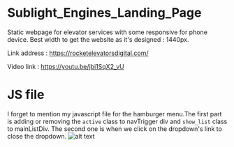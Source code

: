 # Sublight_Engines_Landing_Page

Static webpage for elevator services with some responsive for phone device.
Best width to get the website as it's designed : 1440px.

Link address : https://rocketelevatorsdigital.com/

Video link : https://youtu.be/jbi1SqX2_vU

# JS file

I forget to mention my javascript file for the hamburger menu.The first part is adding or removing the `active` class to navTrigger div and `show_list` class to mainListDiv. The second one is when we click on the dropdown's link to close the dropdown.
![alt text](https://github.com/[Crap-cloud]/[Sublight_Engines_Landing_Page]/blob/[main]/javascripts.png?raw=true)

